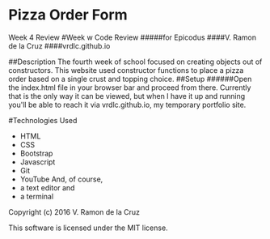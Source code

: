 # Pizza Order Form
Week 4 Review
#Week w Code Review
#####for Epicodus
####V. Ramon de la Cruz
####vrdlc.github.io

##Description
The fourth week of school focused on creating objects out of constructors. This website used constructor functions to place a pizza order based on a single crust and topping choice. 
##Setup
######Open the index.html file in your browser bar and proceed from there. Currently that is the only way it can be viewed, but when I have it up and running you'll be able to reach it via vrdlc.github.io, my temporary portfolio site. 



#Technologies Used
* HTML
* CSS
* Bootstrap
* Javascript
* Git
* YouTube
And, of course,
* a text editor and
* a terminal

Copyright (c) 2016 V. Ramon de la Cruz

This software is licensed under the MIT license. 
